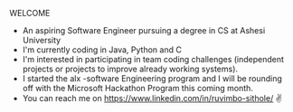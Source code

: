 WELCOME

- An aspiring Software Engineer pursuing a degree in CS at Ashesi University
- I'm currently coding in Java, Python and C
- I'm interested in participating in team coding challenges (independent projects or projects to improve already working systems).
- I started the alx -software Engineering program and I will be rounding off with the Microsoft Hackathon Program this coming month.
- You can reach me on https://www.linkedin.com/in/ruvimbo-sithole/ ✌️

